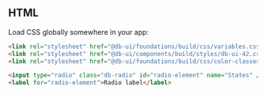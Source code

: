 ## HTML

Load CSS globally somewhere in your app:

```html
<link rel="stylesheet" href="@db-ui/foundations/build/css/variables.css" />
<link rel="stylesheet" href="@db-ui/components/build/styles/db-ui-42.css" />
<link rel="stylesheet" href="@db-ui/foundations/build/css/color-classes.css" />
```

```html
<input type="radio" class="db-radio" id="radio-element" name="States" />
<label for="radio-element">Radio label</label>
```
